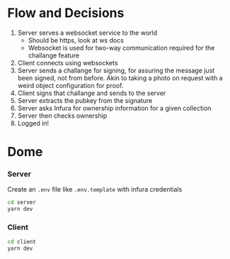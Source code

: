 # Flow and Decisions
1. Server serves a websocket service to the world
    - Should be https, look at ws docs
    - Websocket is used for two-way communication required for the challange feature
2. Client connects using websockets
3. Server sends a challange for signing, for assuring the message just been signed, not from before.
    Akin to taking a photo on request with a weird object configuration for proof.
4. Client signs that challange and sends to the server
5. Server extracts the pubkey from the signature
6. Server asks Infura for ownership information for a given collection
7. Server then checks ownership
8. Logged in!

# Dome
### Server
Create an `.env` file like `.env.template` with infura credentials

```sh
cd server
yarn dev
```

### Client
```sh
cd client
yarn dev
```

